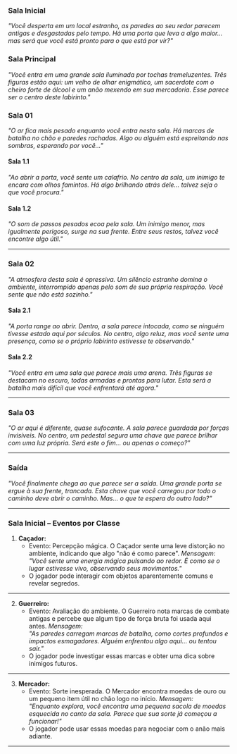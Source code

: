 ### **Sala Inicial**

_"Você desperta em um local estranho, as paredes ao seu redor parecem antigas e desgastadas pelo tempo. Há uma porta que leva a algo maior... mas será que você está pronto para o que está por vir?"_

### **Sala Principal**

_"Você entra em uma grande sala iluminada por tochas tremeluzentes. Três figuras estão aqui: um velho de olhar enigmático, um sacerdote com o cheiro forte de álcool e um anão mexendo em sua mercadoria. Esse parece ser o centro deste labirinto."_

### **Sala 01**

_"O ar fica mais pesado enquanto você entra nesta sala. Há marcas de batalha no chão e paredes rachadas. Algo ou alguém está espreitando nas sombras, esperando por você..."_

#### **Sala 1.1**

_"Ao abrir a porta, você sente um calafrio. No centro da sala, um inimigo te encara com olhos famintos. Há algo brilhando atrás dele... talvez seja o que você procura."_

#### **Sala 1.2**

_"O som de passos pesados ecoa pela sala. Um inimigo menor, mas igualmente perigoso, surge na sua frente. Entre seus restos, talvez você encontre algo útil."_

---

### **Sala 02**

_"A atmosfera desta sala é opressiva. Um silêncio estranho domina o ambiente, interrompido apenas pelo som de sua própria respiração. Você sente que não está sozinho."_

#### **Sala 2.1**

_"A porta range ao abrir. Dentro, a sala parece intocada, como se ninguém tivesse estado aqui por séculos. No centro, algo reluz, mas você sente uma presença, como se o próprio labirinto estivesse te observando."_

#### **Sala 2.2**

_"Você entra em uma sala que parece mais uma arena. Três figuras se destacam no escuro, todas armadas e prontas para lutar. Esta será a batalha mais difícil que você enfrentará até agora."_

---

### **Sala 03**

_"O ar aqui é diferente, quase sufocante. A sala parece guardada por forças invisíveis. No centro, um pedestal segura uma chave que parece brilhar com uma luz própria. Será este o fim... ou apenas o começo?"_

---

### **Saída**

_"Você finalmente chega ao que parece ser a saída. Uma grande porta se ergue à sua frente, trancada. Esta chave que você carregou por todo o caminho deve abrir o caminho. Mas... o que te espera do outro lado?"_

---

### **Sala Inicial – Eventos por Classe**

1. **Caçador:**
   - Evento: Percepção mágica. O Caçador sente uma leve distorção no ambiente, indicando que algo "não é como parece".
     _Mensagem:_  
     _"Você sente uma energia mágica pulsando ao redor. É como se o lugar estivesse vivo, observando seus movimentos."_
   - O jogador pode interagir com objetos aparentemente comuns e revelar segredos.

---

2. **Guerreiro:**
   - Evento: Avaliação do ambiente. O Guerreiro nota marcas de combate antigas e percebe que algum tipo de força bruta foi usada aqui antes.
     _Mensagem:_  
     _"As paredes carregam marcas de batalha, como cortes profundos e impactos esmagadores. Alguém enfrentou algo aqui... ou tentou sair."_
   - O jogador pode investigar essas marcas e obter uma dica sobre inimigos futuros.

---

3. **Mercador:**
   - Evento: Sorte inesperada. O Mercador encontra moedas de ouro ou um pequeno item útil no chão logo no início.
     _Mensagem:_  
     _"Enquanto explora, você encontra uma pequena sacola de moedas esquecida no canto da sala. Parece que sua sorte já começou a funcionar!"_
   - O jogador pode usar essas moedas para negociar com o anão mais adiante.

---
